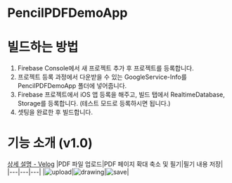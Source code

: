 # PencilPDFDemoApp

# 빌드하는 방법
1. Firebase Console에서 새 프로젝트 추가 후 프로젝트를 등록합니다.
2. 프로젝트 등록 과정에서 다운받을 수 있는 GoogleService-Info를 PencilPDFDemoApp 폴더에 넣어줍니다.
3. Firebase 프로젝트에서 iOS 앱 등록을 해주고, 빌드 탭에서 RealtimeDatabase, Storage를 등록합니다. (테스트 모드로 등록하시면 됩니다.)
4. 셋팅을 완료한 후 빌드합니다.

# 기능 소개 (v1.0)
[상세 설명 - Velog](https://velog.io/@jincode93/iOS-PencilKit%EC%9D%84-%ED%99%9C%EC%9A%A9%ED%95%9C-PDF-%ED%95%84%EA%B8%B0-%EB%8D%B0%EB%AA%A8-%EC%95%B1)
|PDF 파일 업로드|PDF 페이지 확대 축소 및 필기|필기 내용 저장|
|---|---|---|
|![upload](https://github.com/jincode93/PencilPDFDemoApp/assets/111134273/efdabd54-964d-4189-9bca-1b26cb507fca)|![drawing](https://github.com/jincode93/PencilPDFDemoApp/assets/111134273/6c3b8830-8ccc-4ff2-9d67-7cced41c266a)|![save](https://github.com/jincode93/PencilPDFDemoApp/assets/111134273/aab0f741-1394-4227-a7e6-3bed36e9ca7f)|
